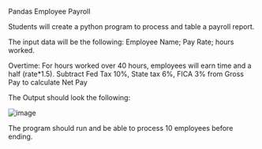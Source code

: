 Pandas Employee Payroll

Students will create a python program to process and table a payroll report.

The input data will be the following:
Employee Name; Pay Rate; hours worked. 

Overtime: For hours worked over 40 hours, employees will earn time and a half (rate*1.5). 
Subtract Fed Tax  10%, State tax 6%, FICA 3% from Gross Pay to calculate Net Pay

The Output should look the following:

![image](https://github.com/hpuma/python-payroll-project/assets/37905046/83178634-87c9-488c-ae5a-1186d38fcb35)




The program should run and be able to process 10 employees before ending.
